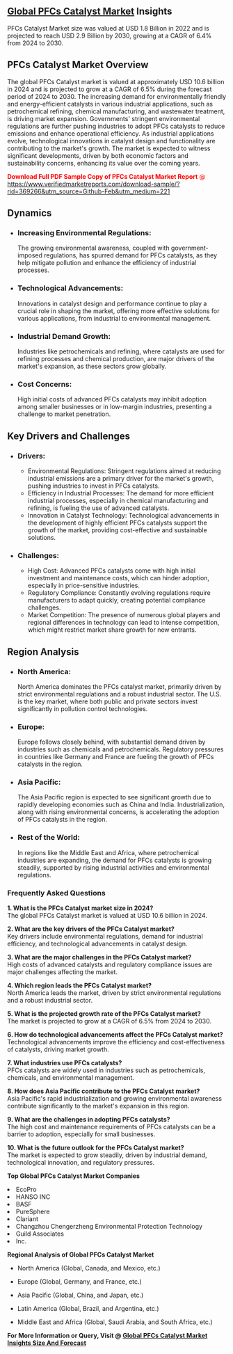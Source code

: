 <h2><a href="https://www.verifiedmarketreports.com/download-sample/?rid=369266&amp;utm_source=Github&amp;utm_medium=221" target="_blank">Global PFCs Catalyst Market</a> Insights</h2><p>PFCs Catalyst Market size was valued at USD 1.8 Billion in 2022 and is projected to reach USD 2.9 Billion by 2030, growing at a CAGR of 6.4% from 2024 to 2030.</p><p> <h2>PFCs Catalyst Market Overview</h2> <p>The global PFCs Catalyst market is valued at approximately USD 10.6 billion in 2024 and is projected to grow at a CAGR of 6.5% during the forecast period of 2024 to 2030. The increasing demand for environmentally friendly and energy-efficient catalysts in various industrial applications, such as petrochemical refining, chemical manufacturing, and wastewater treatment, is driving market expansion. Governments' stringent environmental regulations are further pushing industries to adopt PFCs catalysts to reduce emissions and enhance operational efficiency. As industrial applications evolve, technological innovations in catalyst design and functionality are contributing to the market's growth. The market is expected to witness significant developments, driven by both economic factors and sustainability concerns, enhancing its value over the coming years.</p> <p><p><span class=""><span style="color: #ff0000;"><strong>Download Full PDF Sample Copy of PFCs Catalyst Market Report</strong> @ </span><a href="https://www.verifiedmarketreports.com/download-sample/?rid=369266&amp;utm_source=Github-Feb&amp;utm_medium=221" target="_blank">https://www.verifiedmarketreports.com/download-sample/?rid=369266&amp;utm_source=Github-Feb&amp;utm_medium=221</a></span></p></p> <h2>Dynamics</h2> <ul> <li><h3>Increasing Environmental Regulations:</h3> The growing environmental awareness, coupled with government-imposed regulations, has spurred demand for PFCs catalysts, as they help mitigate pollution and enhance the efficiency of industrial processes.</li> <li><h3>Technological Advancements:</h3> Innovations in catalyst design and performance continue to play a crucial role in shaping the market, offering more effective solutions for various applications, from industrial to environmental management.</li> <li><h3>Industrial Demand Growth:</h3> Industries like petrochemicals and refining, where catalysts are used for refining processes and chemical production, are major drivers of the market's expansion, as these sectors grow globally.</li> <li><h3>Cost Concerns:</h3> High initial costs of advanced PFCs catalysts may inhibit adoption among smaller businesses or in low-margin industries, presenting a challenge to market penetration.</li> </ul> <h2>Key Drivers and Challenges</h2> <ul> <li><h3>Drivers:</h3> <ul> <li>Environmental Regulations: Stringent regulations aimed at reducing industrial emissions are a primary driver for the market's growth, pushing industries to invest in PFCs catalysts.</li> <li>Efficiency in Industrial Processes: The demand for more efficient industrial processes, especially in chemical manufacturing and refining, is fueling the use of advanced catalysts.</li> <li>Innovation in Catalyst Technology: Technological advancements in the development of highly efficient PFCs catalysts support the growth of the market, providing cost-effective and sustainable solutions.</li> </ul> </li> <li><h3>Challenges:</h3> <ul> <li>High Cost: Advanced PFCs catalysts come with high initial investment and maintenance costs, which can hinder adoption, especially in price-sensitive industries.</li> <li>Regulatory Compliance: Constantly evolving regulations require manufacturers to adapt quickly, creating potential compliance challenges.</li> <li>Market Competition: The presence of numerous global players and regional differences in technology can lead to intense competition, which might restrict market share growth for new entrants.</li> </ul> </li> </ul> <h2>Region Analysis</h2> <ul> <li><h3>North America:</h3> North America dominates the PFCs catalyst market, primarily driven by strict environmental regulations and a robust industrial sector. The U.S. is the key market, where both public and private sectors invest significantly in pollution control technologies.</li> <li><h3>Europe:</h3> Europe follows closely behind, with substantial demand driven by industries such as chemicals and petrochemicals. Regulatory pressures in countries like Germany and France are fueling the growth of PFCs catalysts in the region.</li> <li><h3>Asia Pacific:</h3> The Asia Pacific region is expected to see significant growth due to rapidly developing economies such as China and India. Industrialization, along with rising environmental concerns, is accelerating the adoption of PFCs catalysts in the region.</li> <li><h3>Rest of the World:</h3> In regions like the Middle East and Africa, where petrochemical industries are expanding, the demand for PFCs catalysts is growing steadily, supported by rising industrial activities and environmental regulations.</li> </ul> <h3>Frequently Asked Questions</h3> <p><strong>1. What is the PFCs Catalyst market size in 2024?</strong><br> The global PFCs Catalyst market is valued at USD 10.6 billion in 2024.</p> <p><strong>2. What are the key drivers of the PFCs Catalyst market?</strong><br> Key drivers include environmental regulations, demand for industrial efficiency, and technological advancements in catalyst design.</p> <p><strong>3. What are the major challenges in the PFCs Catalyst market?</strong><br> High costs of advanced catalysts and regulatory compliance issues are major challenges affecting the market.</p> <p><strong>4. Which region leads the PFCs Catalyst market?</strong><br> North America leads the market, driven by strict environmental regulations and a robust industrial sector.</p> <p><strong>5. What is the projected growth rate of the PFCs Catalyst market?</strong><br> The market is projected to grow at a CAGR of 6.5% from 2024 to 2030.</p> <p><strong>6. How do technological advancements affect the PFCs Catalyst market?</strong><br> Technological advancements improve the efficiency and cost-effectiveness of catalysts, driving market growth.</p> <p><strong>7. What industries use PFCs catalysts?</strong><br> PFCs catalysts are widely used in industries such as petrochemicals, chemicals, and environmental management.</p> <p><strong>8. How does Asia Pacific contribute to the PFCs Catalyst market?</strong><br> Asia Pacific's rapid industrialization and growing environmental awareness contribute significantly to the market's expansion in this region.</p> <p><strong>9. What are the challenges in adopting PFCs catalysts?</strong><br> The high cost and maintenance requirements of PFCs catalysts can be a barrier to adoption, especially for small businesses.</p> <p><strong>10. What is the future outlook for the PFCs Catalyst market?</strong><br> The market is expected to grow steadily, driven by industrial demand, technological innovation, and regulatory pressures.</p> </p><p><strong>Top Global PFCs Catalyst Market Companies</strong></p><div data-test-id=""><p><li>EcoPro</li><li> HANSO INC</li><li> BASF</li><li> PureSphere</li><li> Clariant</li><li> Changzhou Chengerzheng Environmental Protection Technology</li><li> Guild Associates</li><li> Inc.</li></p><div><strong>Regional Analysis of&nbsp;Global PFCs Catalyst Market</strong></div><ul><li dir="ltr"><p dir="ltr">North America&nbsp;(Global, Canada, and Mexico, etc.)</p></li><li dir="ltr"><p dir="ltr">Europe (Global, Germany, and France, etc.)</p></li><li dir="ltr"><p dir="ltr">Asia Pacific&nbsp;(Global, China, and Japan, etc.)</p></li><li dir="ltr"><p dir="ltr">Latin America&nbsp;(Global, Brazil, and Argentina, etc.)</p></li><li dir="ltr">Middle East and Africa&nbsp;(Global, Saudi Arabia, and South Africa, etc.)</li></ul><p><strong>For More Information or Query, Visit @&nbsp;</strong><strong><a href="https://www.verifiedmarketreports.com/product/pfcs-catalyst-market/?utm_source=Github&amp;utm_medium=221" target="_blank">Global PFCs Catalyst Market Insights Size And Forecast</a></strong></p></div>
